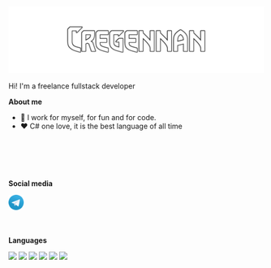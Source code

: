 ![Header](cregennan_logo.png)

Hi! I'm a freelance fullstack developer

**About me**
- 💼 I work for myself, for fun and for code.
- ❤️ C# one love, it is the best language of all time
<br/>
<br/>

<!-- <img align="center" src="https://github-readme-stats.vercel.app/api?username=cregennan&theme=dark&show_icons=true&bg_color=003b6f"/>  
 -->
<br/>
<br/>

**Social media**

<a href="https://t.me/cregennanoflod">
<img height="30" width="30" src="https://raw.githubusercontent.com/github/explore/80688e429a7d4ef2fca1e82350fe8e3517d3494d/topics/telegram/telegram.png"/>
</a>

<br/>
<br/>
<br/>

**Languages**

<span>
  <img src="https://img.shields.io/badge/-PHP-003b6f?style=for-the-badge&logo=php"/>
  <img src="https://img.shields.io/badge/-Laravel-003b6f?style=for-the-badge&logo=laravel"/>
  <img src="https://img.shields.io/badge/-JavaScript-003b6f?style=for-the-badge&logo=javascript"/>
  <img src="https://img.shields.io/badge/-React-003b6f?style=for-the-badge&logo=react"/>
  <img src="https://img.shields.io/badge/-C%23-003b6f?style=for-the-badge&logo=csharp"/>
  <img src="https://img.shields.io/badge/-C++-003b6f?style=for-the-badge&logo=cplusplus"/>
</span>

